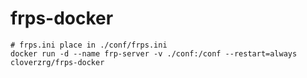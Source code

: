 # frps-docker

```
# frps.ini place in ./conf/frps.ini
docker run -d --name frp-server -v ./conf:/conf --restart=always cloverzrg/frps-docker
```
